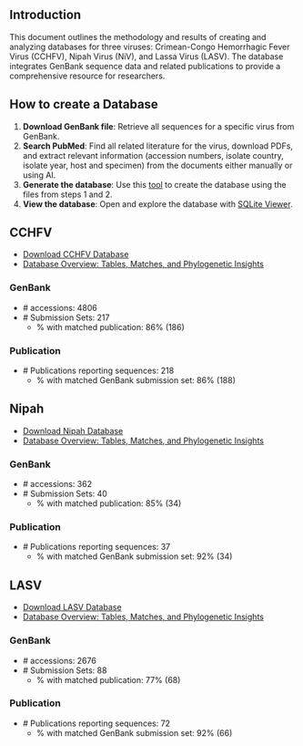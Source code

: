 ## Introduction

This document outlines the methodology and results of creating and analyzing databases for three viruses: Crimean-Congo Hemorrhagic Fever Virus (CCHFV), Nipah Virus (NiV), and Lassa Virus (LASV). The database integrates GenBank sequence data and related publications to provide a comprehensive resource for researchers.

## How to create a Database

1. **Download GenBank file**: Retrieve all sequences for a specific virus from GenBank.
2. **Search PubMed**: Find all related literature for the virus, download PDFs, and extract relevant information (accession numbers, isolate country, isolate year, host and specimen) from the documents either manually or using AI.
3. **Generate the database**: Use this [tool](https://github.com/hivdb/GenBankRefs) to create the database using the files from steps 1 and 2.
4. **View the database**: Open and explore the database with [SQLite Viewer](https://inloop.github.io/sqlite-viewer).


## CCHFV

- [Download CCHFV Database](https://github.com/hivdb/GenBankRefs/releases/latest/download/CCHF.db)
- [Database Overview: Tables, Matches, and Phylogenetic Insights](/page/pgl-CCHF)

### GenBank

- \# accessions: 4806
- \# Submission Sets: 217
    - % with matched publication: 86% (186)

### Publication

- \# Publications reporting sequences: 218
    - % with matched GenBank submission set: 86% (188)


## Nipah

- [Download Nipah Database](https://github.com/hivdb/GenBankRefs/releases/latest/download/Nipah.db)
- [Database Overview: Tables, Matches, and Phylogenetic Insights](/page/pgl-Nipah)


### GenBank

- \# accessions: 362
- \# Submission Sets: 40
    - % with matched publication: 85% (34)


### Publication

- \# Publications reporting sequences: 37
    - % with matched GenBank submission set: 92% (34)


## LASV

- [Download LASV Database](https://github.com/hivdb/GenBankRefs/releases/latest/download/Lassa.db)
- [Database Overview: Tables, Matches, and Phylogenetic Insights](/page/pgl-Lassa)

### GenBank

- \# accessions: 2676
- \# Submission Sets: 88
    - % with matched publication: 77% (68)

### Publication

- \# Publications reporting sequences: 72
    - % with matched GenBank submission set: 92% (66)



